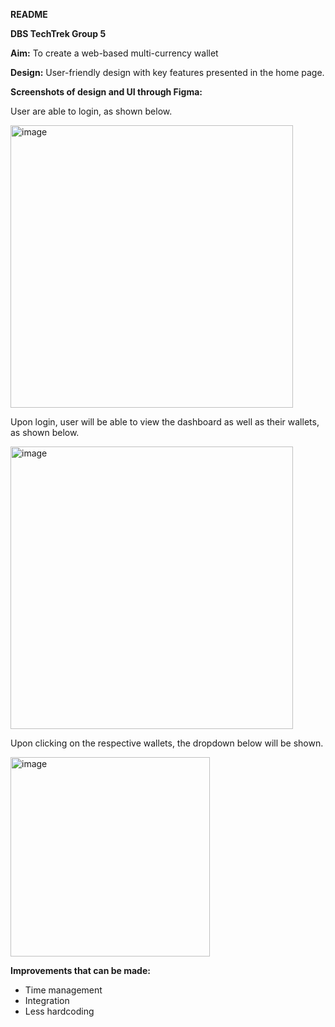 <b>README</b>

<b>DBS TechTrek Group 5</b>

<b>Aim:</b> To create a web-based multi-currency wallet

<b>Design:</b> User-friendly design with key features presented in the home page.

<b>Screenshots of design and UI through Figma:</b>

User are able to login, as shown below.

<img width="452" alt="image" src="https://user-images.githubusercontent.com/72810917/180390677-68f1a600-b750-4225-9a40-448f030f7d44.png">


Upon login, user will be able to view the dashboard as well as their wallets, as shown below.


<img width="452" alt="image" src="https://user-images.githubusercontent.com/72810917/180390718-7b24ed92-b782-4b54-95f5-9a295e2c209f.png">

Upon clicking on the respective wallets, the dropdown below will be shown.


<img width="319" alt="image" src="https://user-images.githubusercontent.com/72810917/180390784-a48f0c71-8958-4cf8-ba6c-8f7d6f44f4cf.png">

<b>Improvements that can be made:</b>

- Time management
- Integration 
- Less hardcoding
